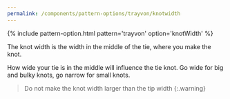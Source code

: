 ```yaml
---
permalink: /components/pattern-options/trayvon/knotwidth
---
```

{% include pattern-option.html pattern='trayvon' option='knotWidth' %}

The knot width is the width in the middle of the tie, where you make the knot.

How wide your tie is in the middle will influence the tie knot. Go wide for big and bulky knots, go narrow for small knots.

> Do not make the knot width larger than the tip width
{:.warning}
